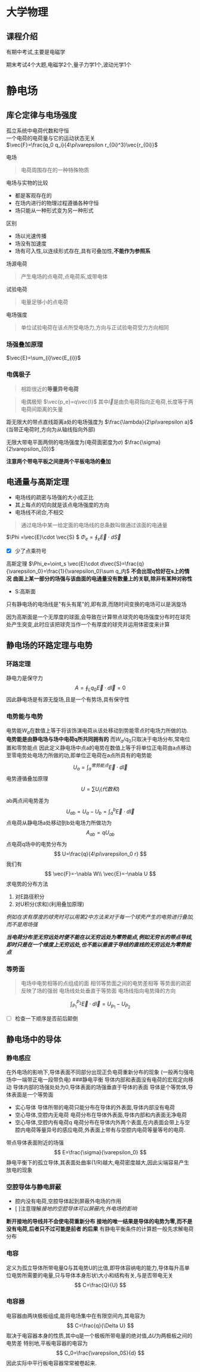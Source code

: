 # 大学物理

## 课程介绍

有期中考试,主要是电磁学

期末考试4个大题,电磁学2个,量子力学1个,波动光学1个

# 静电场

## 库仑定律与电场强度

孤立系统中电荷代数和守恒  
一个电荷的电荷量与它的运动状态无关  
$\vec{F}=\frac{q_0 q_i}{4\pi\varepsilon r_{0i}^3}\vec{r_{0i}}$

电场
>电荷周围存在的一种特殊物质

电场与实物的比较

- 都是客观存在的
- 在场内进行的物理过程遵循各种守恒
- 场只能从一种形式变为另一种形式

区别

- 场以光速传播
- 场没有加速度
- 场有可入性,以连续形式存在,具有可叠加性,**不能作为参照系**

场源电荷
>产生电场的点电荷,点电荷系,或带电体

试验电荷
>电量足够小的点电荷

电场强度
>单位试验电荷在该点所受电场力,方向与正试验电荷受力方向相同

### 场强叠加原理

$\vec{E}=\sum_{i}\vec{E_{i}}$

### 电偶极子

>相距很近的**等量异号电荷**

>电偶极矩 $\vec{p_e}=q\vec{l}$
其中$\vec{l}$是由负电荷指向正电荷,长度等于两电荷间距离的矢量

距无限大的带点直线距离a处的电场强度为
$\frac{\lambda}{2\pi\varepsilon a}$
(当带正电荷时,方向为从轴线指向外部)

无限大带电平面两侧的电场强度为(电荷面密度为$\sigma$)
$\frac{\sigma}{2\varepsilon_{0}}$

**注意两个带电平板之间是两个平板电场的叠加**

## 电通量与高斯定理

- 电场线的疏密与场强的大小成正比
- 其上每点的切向就是该点电场强度的方向
- 电场线不闭合,不相交

>通过电场中某一给定面的电场线的总条数叫做通过该面的电通量

$\Phi =\vec{E}\cdot \vec{S} $
$\Phi_{e}=\oint_{e}\vec{E}\cdot d\vec{S}$

- [x] 少了点乘符号

高斯定理
$\Phi_e=\oint_s \vec{E}\cdot d\vec{S}=\frac{q}{\varepsilon_0}=\frac{1}{\varepsilon_0}\sum q_内$
**不会出现q恰好在s上的情况**
**曲面上某一部分的场强与该曲面的电通量没有数量上的关联,除非有某种对称性**

- S:高斯面

只有静电场的电场线是"有头有尾"的,即有源,而随时间变换的电场可以是涡旋场

因为高斯面是一个无厚度的球面,会导致在计算带点球壳的电场强度分布时在球壳处产生突变,此时应该把球壳当作一个有厚度的球壳并运用体密度来计算

## 静电场的环路定理与电势

### 环路定理

静电力是保守力
$$
A=\oint_L q_0\vec{E}\cdot d\vec{l}=0
$$
因此静电场是有源无旋场,且是一个有势场,具有保守性  

### 电势能与电势

电势能$W_a$在数值上等于将该饰演电荷从该处移动到势能零点时电场力所做的功.
**电势能是由静电场与场中电荷q所共同拥有的**
而$W_a/q_0$只取决于电场分布,常电位置和零势能点
因此定义静电场中点a的电势在数值上等于将单位正电荷由a点移动至零电势处电场力所做的功,即单位正电荷在a点所具有的电势能
$$
U_a=\int_a^{零势能点} \vec{E}\cdot d\vec{l}
$$
电势遵循叠加原理 $$
U=\sum U_i(代数和)
$$
ab两点间电势差为
$$
U_{ab}=U_a-U_b=\int^b_a\vec{E}\cdot d\vec{l}
$$
点电荷从静电场a处移动到b处电场力所做功为
$$
A_{ab}=qU_{ab}
$$
点电荷q场中的电势分布为
$$
U=\frac{q}{4\pi\varepsilon_0 r}
$$
我们有 $$
\vec{F}=-\nabla W\\
\vec{E}=-\nabla U
$$
求电势的分布方法
1. 对E路径积分
2. 对U积分(求和)(利用叠加原理)

*例如在求有厚度的球壳时可以用第2中方法来对于每一个球壳产生的电势进行叠加,而不是用场强*

***当电荷分布至无穷远处时便不能在以无穷远处为零势能点,例如无穷长的带点导线,即时只是在一个维度上无穷远处,也不能以垂直于导线的直线的无穷远处为零势能点***

### 等势面

> 电场中电势相等的点组成的面
> 相邻等势面之间的电势差相等
> 等势面的疏密反映了场的强弱
> 电场线处处垂直于等势面
> 电场线指向电势降的方向

$$
\int _{P_1}^{P_2}\vec{E}\cdot d \vec{l}=U_{p_1}-U_{P_2}
$$
- [ ] 检查一下顺序是否前后颠倒

## 静电场中的导体
### 静电感应
在外电场的影响下,导体表面不同部分出现正负电荷重新分布的现象
(一般再匀强电场中一端带正电一段带负电)
###静电平衡
导体内部和表面没有电荷的宏观定向移动
导体内部的场强处处为0,导体表面的场强垂直于导体的表面
导体是个等势体,导体表面是一个等势面
- 实心导体
导体所带的电荷只能分布在导体的外表面,导体内部没有电荷
- 空心导体,空腔内无电荷
电荷分布在导体外表面,导体内部和内表面无净电荷
- 空心导体,空腔内有电荷q
电荷分布在导体内外两个表面,在内表面会带上与空腔内电荷等量异号的感应电荷,外表面上带有与空腔内电荷等量等号的电荷.


带点导体表面附近的场强 $$
E=\frac{\sigma}{\varepsilon_0}
$$
静电平衡下的孤立导体,其表面处曲率(1/R)越大,电荷密度越大,因此尖端容易产生放电的现象
### 空腔导体与静电屏蔽
- 腔内没有电荷,空腔导体起到屏蔽外电场的作用
- [ ]注意理解*接地的空腔导体可以屏蔽内,外电场的影响*

**断开接地的导线并不会使电荷重新分布**
**接地的唯一结果是导体的电势为零,而不是没有电荷,后者只不过可能是前者 的后果**
有静电平衡条件的计算题一般先求解电荷分布

### 电容
定义为孤立导体所带电量Q与其电势U的比值,即导体容纳电的能力,导体每升高单位电势所需要的电量,只与导体本身形状\大小和结构有关,与是否带电无关
$$
C=\frac{Q}{U}
$$

### 电容器
电容器由两块极板组成,能将电场集中在有限空间内,其电容为 $$
C=\frac{q}{\Delta U}
$$
取决于电容器本身的性质,其中q是一个极板所带电量的绝对值,$\Delta U$为两极板之间的电势差
特别地,平板电容器的电容为 $$
C_0=\frac{\varepsilon_0S}{d}
$$
因此实际中平行板电容器常常被卷起来.